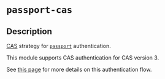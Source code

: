 # `passport-cas`

## Description

[CAS](https://en.wikipedia.org/wiki/Central_Authentication_Service) strategy for [`passport`](https://www.passportjs.org/) authentication.

This module supports CAS authentication for CAS version 3.

See [this page](https://apereo.github.io/cas/7.0.x/protocol/CAS-Protocol.html#webflow-diagram) for more details on this authentication flow.
